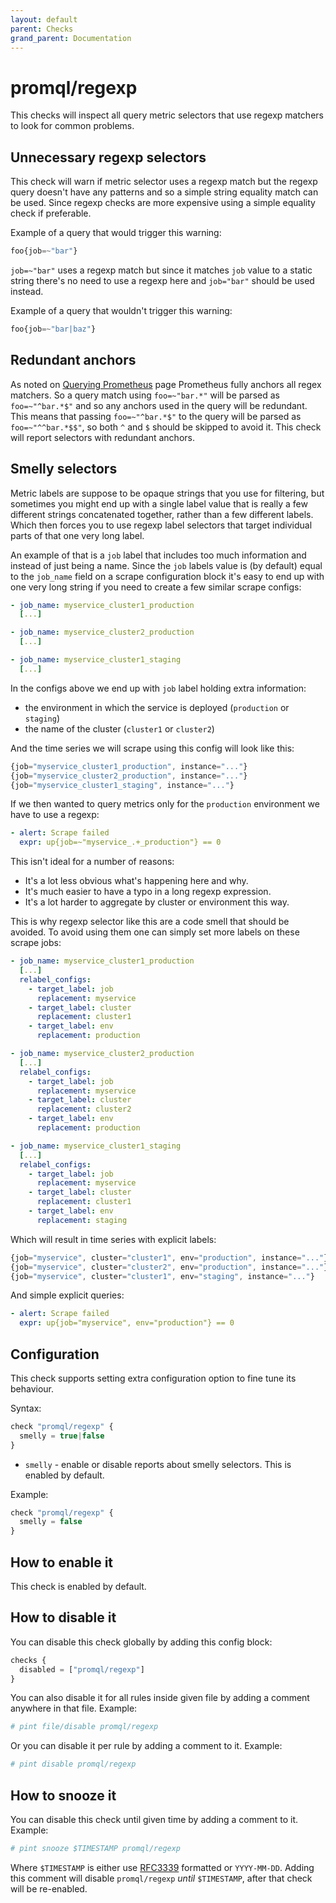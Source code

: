 ```yaml
---
layout: default
parent: Checks
grand_parent: Documentation
---
```


# promql/regexp

This checks will inspect all query metric selectors that use regexp matchers
to look for common problems.

## Unnecessary regexp selectors

This check will warn if metric selector uses a regexp match but the regexp query
doesn't have any patterns and so a simple string equality match can be used.
Since regexp checks are more expensive using a simple equality check if
preferable.

Example of a query that would trigger this warning:

```js
foo{job=~"bar"}
```

`job=~"bar"` uses a regexp match but since it matches `job` value to a static string
there's no need to use a regexp here and `job="bar"` should be used instead.

Example of a query that wouldn't trigger this warning:

```js
foo{job=~"bar|baz"}
```

## Redundant anchors

As noted on [Querying Prometheus](https://prometheus.io/docs/prometheus/latest/querying/basics/)
page Prometheus fully anchors all regex matchers.
So a query match using `foo=~"bar.*"` will be parsed as `foo=~"^bar.*$"` and
so any anchors used in the query will be redundant.
This means that passing `foo=~"^bar.*$"` to the query will be parsed as
`foo=~"^^bar.*$$"`, so both `^` and `$` should be skipped to avoid it.
This check will report selectors with redundant anchors.

## Smelly selectors

Metric labels are suppose to be opaque strings that you use for filtering, but sometimes
you might end up with a single label value that is really a few different strings concatenated together,
rather than a few different labels. Which then forces you to use regexp label selectors that target
individual parts of that one very long label.

An example of that is a `job` label that includes too much information and instead of just being a name.
Since the `job` labels value is (by default) equal to the `job_name` field on a scrape configuration block
it's easy to end up with one very long string if you need to create a few similar scrape configs:

```yaml
- job_name: myservice_cluster1_production
  [...]

- job_name: myservice_cluster2_production
  [...]

- job_name: myservice_cluster1_staging
  [...]
```

In the configs above we end up with `job` label holding extra information:

- the environment in which the service is deployed (`production` or `staging`)
- the name of the cluster (`cluster1` or `cluster2`)

And the time series we will scrape using this config will look like this:

```js
{job="myservice_cluster1_production", instance="..."}
{job="myservice_cluster2_production", instance="..."}
{job="myservice_cluster1_staging", instance="..."}
```

If we then wanted to query metrics only for the `production` environment we have to use a regexp:

```yaml
- alert: Scrape failed
  expr: up{job=~"myservice_.+_production"} == 0
```

This isn't ideal for a number of reasons:

- It's a lot less obvious what's happening here and why.
- It's much easier to have a typo in a long regexp expression.
- It's a lot harder to aggregate by cluster or environment this way.

This is why regexp selector like this are a code smell that should be avoided.
To avoid using them one can simply set more labels on these scrape jobs:

```yaml
- job_name: myservice_cluster1_production
  [...]
  relabel_configs:
    - target_label: job
      replacement: myservice
    - target_label: cluster
      replacement: cluster1
    - target_label: env
      replacement: production

- job_name: myservice_cluster2_production
  [...]
  relabel_configs:
    - target_label: job
      replacement: myservice
    - target_label: cluster
      replacement: cluster2
    - target_label: env
      replacement: production

- job_name: myservice_cluster1_staging
  [...]
  relabel_configs:
    - target_label: job
      replacement: myservice
    - target_label: cluster
      replacement: cluster1
    - target_label: env
      replacement: staging
```

Which will result in time series with explicit labels:

```js
{job="myservice", cluster="cluster1", env="production", instance="..."}
{job="myservice", cluster="cluster2", env="production", instance="..."}
{job="myservice", cluster="cluster1", env="staging", instance="..."}
```

And simple explicit queries:

```yaml
- alert: Scrape failed
  expr: up{job="myservice", env="production"} == 0
```

## Configuration

This check supports setting extra configuration option to fine tune its behaviour.

Syntax:

```js
check "promql/regexp" {
  smelly = true|false
}
```

- `smelly` - enable or disable reports about smelly selectors. This is enabled by default.

Example:

```js
check "promql/regexp" {
  smelly = false
}
```

## How to enable it

This check is enabled by default.

## How to disable it

You can disable this check globally by adding this config block:

```js
checks {
  disabled = ["promql/regexp"]
}
```

You can also disable it for all rules inside given file by adding
a comment anywhere in that file. Example:

```yaml
# pint file/disable promql/regexp
```

Or you can disable it per rule by adding a comment to it. Example:

```yaml
# pint disable promql/regexp
```

## How to snooze it

You can disable this check until given time by adding a comment to it. Example:

```yaml
# pint snooze $TIMESTAMP promql/regexp
```

Where `$TIMESTAMP` is either use [RFC3339](https://www.rfc-editor.org/rfc/rfc3339)
formatted  or `YYYY-MM-DD`.
Adding this comment will disable `promql/regexp` *until* `$TIMESTAMP`, after that
check will be re-enabled.
